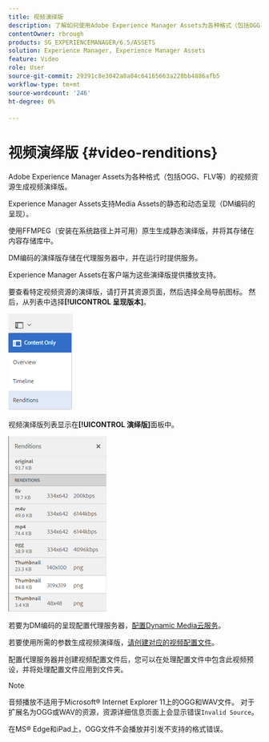 ```yaml
---
title: 视频演绎版
description: 了解如何使用Adobe Experience Manager Assets为各种格式（包括OGG、FLV等）的视频资源生成视频演绎版。
contentOwner: rbrough
products: SG_EXPERIENCEMANAGER/6.5/ASSETS
solution: Experience Manager, Experience Manager Assets
feature: Video
role: User
source-git-commit: 29391c8e3042a8a04c64165663a228bb4886afb5
workflow-type: tm+mt
source-wordcount: '246'
ht-degree: 0%

---
```


# 视频演绎版 {#video-renditions}

Adobe Experience Manager Assets为各种格式（包括OGG、FLV等）的视频资源生成视频演绎版。

Experience Manager Assets支持Media Assets的静态和动态呈现（DM编码的呈现）。

使用FFMPEG（安装在系统路径上并可用）原生生成静态演绎版，并将其存储在内容存储库中。

DM编码的演绎版存储在代理服务器中，并在运行时提供服务。

Experience Manager Assets在客户端为这些演绎版提供播放支持。

要查看特定视频资源的演绎版，请打开其资源页面，然后选择全局导航图标。 然后，从列表中选择&#x200B;**[!UICONTROL 呈现版本]**。

![chlimage_1-478](assets/chlimage_1-478.png)

视频演绎版列表显示在&#x200B;**[!UICONTROL 演绎版]**&#x200B;面板中。

![chlimage_1-479](assets/chlimage_1-479.png)

若要为DM编码的呈现配置代理服务器，[配置Dynamic Media云服务](config-dynamic.md)。

若要使用所需的参数生成视频演绎版，[请创建对应的视频配置文件](video-profiles.md)。

配置代理服务器并创建视频配置文件后，您可以在处理配置文件中包含此视频预设，并将处理配置文件应用到文件夹。

>[!NOTE]
>
>音频播放不适用于Microsoft® Internet Explorer 11上的OGG和WAV文件。 对于扩展名为OGG或WAV的资源，资源详细信息页面上会显示错误`Invalid Source`。
>
>在MS® Edge和iPad上，OGG文件不会播放并引发不支持的格式错误。
